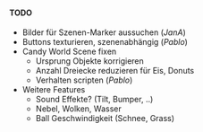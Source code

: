 #### TODO

- Bilder für Szenen-Marker aussuchen (_JanA_)
- Buttons texturieren, szenenabhängig (_Pablo_)
- Candy World Scene fixen
    - Ursprung Objekte korrigieren
    - Anzahl Dreiecke reduzieren für Eis, Donuts
    - Verhalten scripten (_Pablo_)
- Weitere Features
  - Sound Effekte? (Tilt, Bumper, ..)
  - Nebel, Wolken, Wasser
  - Ball Geschwindigkeit (Schnee, Grass)
